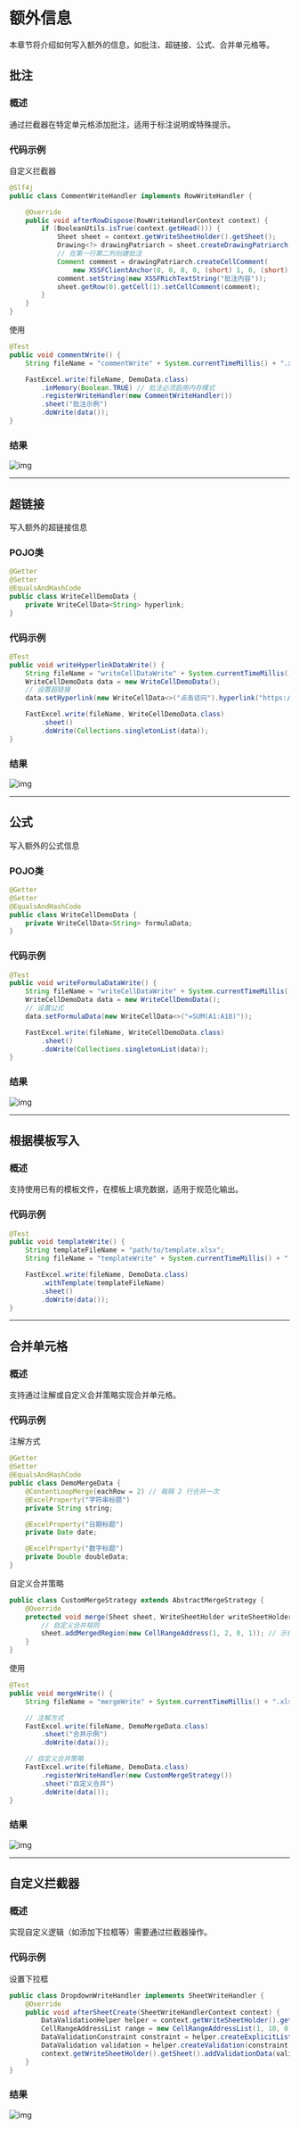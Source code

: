 # 额外信息
本章节将介绍如何写入额外的信息，如批注、超链接、公式、合并单元格等。

## 批注

### 概述
通过拦截器在特定单元格添加批注，适用于标注说明或特殊提示。

### 代码示例
自定义拦截器
```java
@Slf4j
public class CommentWriteHandler implements RowWriteHandler {

    @Override
    public void afterRowDispose(RowWriteHandlerContext context) {
        if (BooleanUtils.isTrue(context.getHead())) {
            Sheet sheet = context.getWriteSheetHolder().getSheet();
            Drawing<?> drawingPatriarch = sheet.createDrawingPatriarch();
            // 在第一行第二列创建批注
            Comment comment = drawingPatriarch.createCellComment(
                new XSSFClientAnchor(0, 0, 0, 0, (short) 1, 0, (short) 2, 1));
            comment.setString(new XSSFRichTextString("批注内容"));
            sheet.getRow(0).getCell(1).setCellComment(comment);
        }
    }
}
```

使用
```java
@Test
public void commentWrite() {
    String fileName = "commentWrite" + System.currentTimeMillis() + ".xlsx";

    FastExcel.write(fileName, DemoData.class)
        .inMemory(Boolean.TRUE) // 批注必须启用内存模式
        .registerWriteHandler(new CommentWriteHandler())
        .sheet("批注示例")
        .doWrite(data());
}
```

### 结果
![img](../images/write/commentWrite.png)

---

## 超链接
写入额外的超链接信息

### POJO类
```java
@Getter
@Setter
@EqualsAndHashCode
public class WriteCellDemoData {
    private WriteCellData<String> hyperlink;
}
```

### 代码示例
```java
@Test
public void writeHyperlinkDataWrite() {
    String fileName = "writeCellDataWrite" + System.currentTimeMillis() + ".xlsx";
    WriteCellDemoData data = new WriteCellDemoData();
    // 设置超链接
    data.setHyperlink(new WriteCellData<>("点击访问").hyperlink("https://example.com"));

    FastExcel.write(fileName, WriteCellDemoData.class)
        .sheet()
        .doWrite(Collections.singletonList(data));
}
```

### 结果
![img](../images/write/writeCellDataWrite.png)

---

## 公式
写入额外的公式信息

### POJO类
```java
@Getter
@Setter
@EqualsAndHashCode
public class WriteCellDemoData {
    private WriteCellData<String> formulaData;
}
```

### 代码示例
```java
@Test
public void writeFormulaDataWrite() {
    String fileName = "writeCellDataWrite" + System.currentTimeMillis() + ".xlsx";
    WriteCellDemoData data = new WriteCellDemoData();
    // 设置公式
    data.setFormulaData(new WriteCellData<>("=SUM(A1:A10)"));

    FastExcel.write(fileName, WriteCellDemoData.class)
        .sheet()
        .doWrite(Collections.singletonList(data));
}
```

### 结果
![img](../images/write/writeCellDataWrite.png)

---

## 根据模板写入

### 概述
支持使用已有的模板文件，在模板上填充数据，适用于规范化输出。

### 代码示例
```java
@Test
public void templateWrite() {
    String templateFileName = "path/to/template.xlsx";
    String fileName = "templateWrite" + System.currentTimeMillis() + ".xlsx";

    FastExcel.write(fileName, DemoData.class)
        .withTemplate(templateFileName)
        .sheet()
        .doWrite(data());
}
```

---

## 合并单元格

### 概述
支持通过注解或自定义合并策略实现合并单元格。

### 代码示例

注解方式
```java
@Getter
@Setter
@EqualsAndHashCode
public class DemoMergeData {
    @ContentLoopMerge(eachRow = 2) // 每隔 2 行合并一次
    @ExcelProperty("字符串标题")
    private String string;

    @ExcelProperty("日期标题")
    private Date date;

    @ExcelProperty("数字标题")
    private Double doubleData;
}
```

自定义合并策略
```java
public class CustomMergeStrategy extends AbstractMergeStrategy {
    @Override
    protected void merge(Sheet sheet, WriteSheetHolder writeSheetHolder) {
        // 自定义合并规则
        sheet.addMergedRegion(new CellRangeAddress(1, 2, 0, 1)); // 示例合并范围
    }
}
```

使用
```java
@Test
public void mergeWrite() {
    String fileName = "mergeWrite" + System.currentTimeMillis() + ".xlsx";

    // 注解方式
    FastExcel.write(fileName, DemoMergeData.class)
        .sheet("合并示例")
        .doWrite(data());

    // 自定义合并策略
    FastExcel.write(fileName, DemoData.class)
        .registerWriteHandler(new CustomMergeStrategy())
        .sheet("自定义合并")
        .doWrite(data());
}
```

### 结果
![img](../images/write/mergeWrite.png)

---

## 自定义拦截器

### 概述
实现自定义逻辑（如添加下拉框等）需要通过拦截器操作。

### 代码示例

设置下拉框
```java
public class DropdownWriteHandler implements SheetWriteHandler {
    @Override
    public void afterSheetCreate(SheetWriteHandlerContext context) {
        DataValidationHelper helper = context.getWriteSheetHolder().getSheet().getDataValidationHelper();
        CellRangeAddressList range = new CellRangeAddressList(1, 10, 0, 0); // 下拉框区域
        DataValidationConstraint constraint = helper.createExplicitListConstraint(new String[] {"选项1", "选项2"});
        DataValidation validation = helper.createValidation(constraint, range);
        context.getWriteSheetHolder().getSheet().addValidationData(validation);
    }
}
```

### 结果
![img](../images/write/customHandlerWrite.png)
